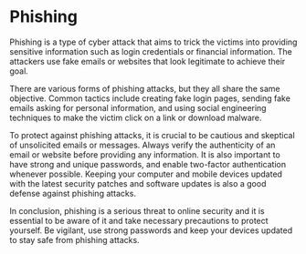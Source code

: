# Phishing

Phishing is a type of cyber attack that aims to trick the victims into providing sensitive information such as login credentials or financial information. The attackers use fake emails or websites that look legitimate to achieve their goal.

There are various forms of phishing attacks, but they all share the same objective. Common tactics include creating fake login pages, sending fake emails asking for personal information, and using social engineering techniques to make the victim click on a link or download malware.

To protect against phishing attacks, it is crucial to be cautious and skeptical of unsolicited emails or messages. Always verify the authenticity of an email or website before providing any information. It is also important to have strong and unique passwords, and enable two-factor authentication whenever possible. Keeping your computer and mobile devices updated with the latest security patches and software updates is also a good defense against phishing attacks.

In conclusion, phishing is a serious threat to online security and it is essential to be aware of it and take necessary precautions to protect yourself. Be vigilant, use strong passwords and keep your devices updated to stay safe from phishing attacks.

